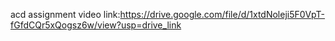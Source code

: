 acd assignment video link:https://drive.google.com/file/d/1xtdNoleji5F0VpT-fGfdCQr5xQogsz6w/view?usp=drive_link
